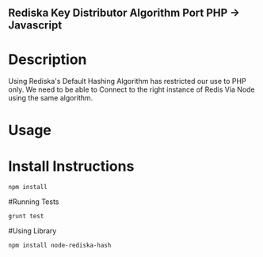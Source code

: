 ## Rediska Key Distributor Algorithm Port PHP -> Javascript

# Description

Using Rediska's Default Hashing Algorithm has restricted our use to PHP only.
We need to be able to Connect to the right instance of Redis Via Node using the same algorithm.


# Usage



# Install Instructions
`npm install`

#Running Tests

`grunt test`

#Using Library

`npm install node-rediska-hash`